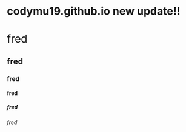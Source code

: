 # codymu19.github.io new update!!
<!DOCTYPE html>
<html lang="en">
<head>
    <meta charset="UTF-8">
    <meta http-equiv="X-UA-Compatible" content="IE=edge">
    <meta name="viewport" content="width=device-width, initial-scale=1.0">
    <title>Document</title>
</head>
<body>
 <h1 style='font-weight:normal'> fred </h1> 
 <h2>fred</h2> 
 <h3>fred</h3> 
 <h4>fred</h4>
 <h5>fred</h5>
<h6>fred</h6>
</body>
</html> 

